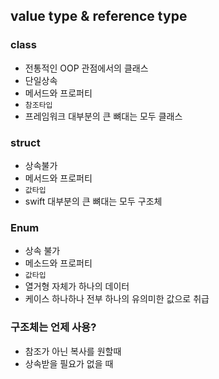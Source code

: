 ## value type & reference type

### class

- 전통적인 OOP 관점에서의 클래스
- 단일상속
- 메서드와 프로퍼티
- `참조타입`
- 프레임워크 대부분의 큰 뼈대는 모두 클래스

### struct

- 상속불가
- 메서드와 프로퍼티
- `값타입`
- swift 대부분의 큰 뼈대는 모두 구조체

### Enum
- 상속 불가
- 메소드와 프로퍼티
- `값타입`
- 열거형 자체가 하나의 데이터
- 케이스 하나하나 전부 하나의 유의미한 값으로 취급

### 구조체는 언제 사용?
- 참조가 아닌 복사를 원할때
- 상속받을 필요가 없을 때
